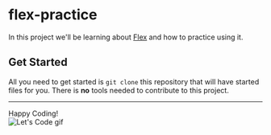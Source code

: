 # flex-practice
In this project we'll be learning about [Flex](https://www.w3schools.com/css/css3_flexbox.asp) and how to practice using it.

## Get Started
All you need to get started is `git clone` this repository that will have started files for you. There is **no** tools needed to contribute to this project. 

---

Happy Coding! <br>
![Let's Code gif](https://media.giphy.com/media/HscDLzkO8EOTmgkhQP/giphy.gif)


